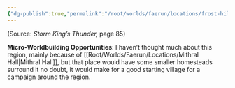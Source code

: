 ```yaml
---
{"dg-publish":true,"permalink":"/root/worlds/faerun/locations/frost-hills/"}
---
```



(Source: *Storm King’s Thunder,* page 85)

**Micro-Worldbuilding Opportunities**: I haven’t thought much about this region, mainly because of [[Root/Worlds/Faerun/Locations/Mithral Hall\|Mithral Hall]], but that place would have some smaller homesteads surround it no doubt, it would make for a good starting village for a campaign around the region. 
